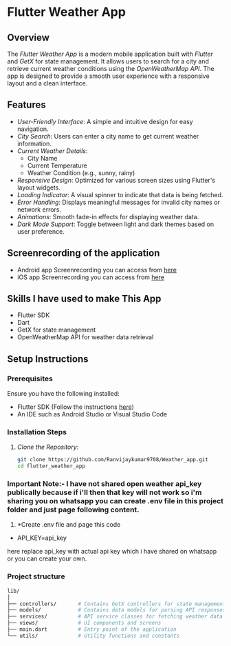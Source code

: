 # Flutter Weather App

## Overview

The *Flutter Weather App* is a modern mobile application built with *Flutter* and *GetX* for state management. It allows users to search for a city and retrieve current weather conditions using the *OpenWeatherMap API*. The app is designed to provide a smooth user experience with a responsive layout and a clean interface.

## Features

- *User-Friendly Interface*: A simple and intuitive design for easy navigation.
- *City Search*: Users can enter a city name to get current weather information.
- *Current Weather Details*:
  - City Name
  - Current Temperature
  - Weather Condition (e.g., sunny, rainy)
- *Responsive Design*: Optimized for various screen sizes using Flutter's layout widgets.
- *Loading Indicator*: A visual spinner to indicate that data is being fetched.
- *Error Handling*: Displays meaningful messages for invalid city names or network errors.
- *Animations*: Smooth fade-in effects for displaying weather data.
- *Dark Mode Support*: Toggle between light and dark themes based on user preference.

## Screenrecording of the application
- Android app Screenrecording you can access from [here](https://drive.google.com/file/d/1ugsdUeeswPa9xHPm7m5ESEPj1DqmQR1j/view?usp=sharing)
- iOS app Screenrecording you can access from [here](https://drive.google.com/file/d/12FvNxXJv3wAwgXAPzdEZHsAwIq8z0aDH/view?usp=sharing)

## Skills I have used to make This App

- Flutter SDK
- Dart
- GetX for state management
- OpenWeatherMap API for weather data retrieval

## Setup Instructions

### Prerequisites

Ensure you have the following installed:

- Flutter SDK (Follow the instructions [here](https://flutter.dev/docs/get-started/install))
- An IDE such as Android Studio or Visual Studio Code

### Installation Steps

1. *Clone the Repository*:
   ```bash
   git clone https://github.com/Ranvijaykumar9708/Weather_app.git
   cd flutter_weather_app

### Important Note:- I have not shared open weather api_key publically because if i'll then that key will not work so i'm sharing you on whatsapp you can create .env file in this project folder and just page following content.
1. *Create .env file and page this code

- API_KEY=api_key 

here replace api_key with actual api key which i have shared on whatsapp or you can create your own.


### Project structure
```bash
lib/
│
├── controllers/       # Contains GetX controllers for state management
├── models/            # Contains data models for parsing API responses
├── services/          # API service classes for fetching weather data
├── views/             # UI components and screens
├── main.dart          # Entry point of the application
└── utils/             # Utility functions and constants